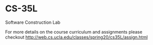 # CS-35L

Software Construction Lab 

For more details on the course curriculum and assignments please checkout http://web.cs.ucla.edu/classes/spring20/cs35L/assign.html
